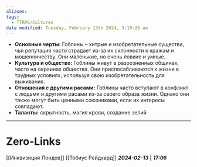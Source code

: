 ```yaml
---
aliases: 
tags:
  - TTRPG/Cultures
date modified: Tuesday, February 13th 2024, 3:10:26 am
---
```

- **Основные черты:** Гоблины – хитрые и изобретательные существа, чья репутация часто страдает из-за их склонности к кражам и мошенничеству. Они маленькие, но очень ловкие и умные.
- **Культура и общество:** Гоблины живут в разрозненных общинах, часто на окраинах общества. Они приспосабливаются к жизни в трудных условиях, используя свою изобретательность для выживания.
- **Отношения с другими расами:** Гоблины часто вступают в конфликт с людьми и другими расами из-за своего образа жизни. Однако они также могут быть ценными союзниками, если их интересы совпадают.
- **Таланты:** скрытность, магия крови, создание зелий

___
# Zero-Links
[[Инквизиция Лондов]]
[[Тобиус Рейдхард]]
***2024-02-13*** **|** ***17:06***